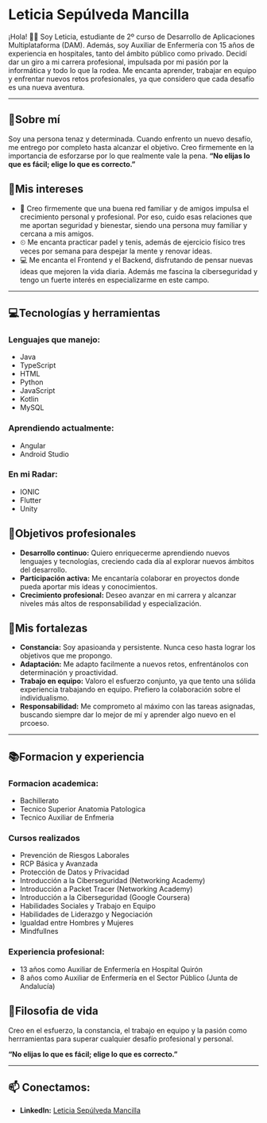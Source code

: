 # Leticia Sepúlveda Mancilla

¡Hola! 🙋‍♀️ Soy Leticia, estudiante de 2º curso de Desarrollo de Aplicaciones Multiplataforma (DAM). Además, soy Auxiliar de Enfermería con 15 años de experiencia en hospitales, tanto del ámbito público como privado. Decidí dar un giro a mi carrera profesional, impulsada por mi pasión por la informática y todo lo que la rodea. Me encanta aprender, trabajar en equipo y enfrentar nuevos retos profesionales, ya que considero que cada desafío es una nueva aventura.

---
## 🎇Sobre mí
Soy una persona tenaz y determinada. Cuando enfrento un nuevo desafío, me entrego por completo hasta alcanzar el objetivo. Creo firmemente en la importancia de esforzarse por lo que realmente vale la pena.
**“No elijas lo que es fácil; elige lo que es correcto.”**

## 🎯Mis intereses 
- 👣 Creo firmemente que una buena red familiar y de amigos impulsa el crecimiento personal y profesional. Por eso, cuido esas relaciones que me aportan seguridad y bienestar, siendo una persona muy familiar y cercana a mis amigos.
- ⏲ Me encanta practicar padel y tenis, además de ejercicio físico tres veces por semana para despejar la mente y renovar ideas. 
- 💻 Me encanta el Frontend y el Backend, disfrutando de pensar nuevas ideas que mejoren la vida diaria. Además me fascina la ciberseguridad y tengo un fuerte interés en especializarme en este campo.
  
---
## 💻Tecnologías y herramientas
### Lenguajes que manejo:
- Java
- TypeScript
- HTML
- Python
- JavaScript
- Kotlin
- MySQL
### Aprendiendo actualmente:
- Angular
- Android Studio
### En mi Radar:
- IONIC
- Flutter
- Unity

## 🚀Objetivos profesionales
- **Desarrollo continuo:** Quiero enriquecerme aprendiendo nuevos lenguajes y tecnologías, creciendo cada día al explorar nuevos ámbitos del desarrollo.
- **Participación activa:** Me encantaría colaborar en proyectos donde pueda aportar mis ideas y conocimientos.
- **Crecimiento profesional:** Deseo avanzar en mi carrera y alcanzar niveles más altos de responsabilidad y especialización.

## 💪Mis fortalezas
- **Constancia:** Soy apasioanda y persistente. Nunca ceso hasta lograr los objetivos que me propongo.
- **Adaptación:** Me adapto facilmente a nuevos retos, enfrentánolos con determinación y proactividad.
- **Trabajo en equipo:** Valoro el esfuerzo conjunto, ya que tento una sólida experiencia trabajando en equipo. Prefiero la colaboración sobre el individualismo.
-  **Responsabilidad:** Me comprometo al máximo con las tareas asignadas, buscando siempre dar lo mejor de mí y aprender algo nuevo en el prcoeso.

---

## 📚Formacion y experiencia 
### Formacion academica:
- Bachillerato
- Tecnico Superior Anatomia Patologica
- Tecnico Auxiliar de Enfmeria
### Cursos realizados
- Prevención de Riesgos Laborales
- RCP Básica y Avanzada
- Protección de Datos y Privacidad
- Introducción a la Ciberseguridad (Networking Academy)
- Introducción a Packet Tracer (Networking Academy)
- Introducción a la Ciberseguridad (Google Coursera)
- Habilidades Sociales y Trabajo en Equipo
- Habilidades de Liderazgo y Negociación
- Igualdad entre Hombres y Mujeres
- Mindfullnes

### Experiencia profesional:
- 13 años como  Auxiliar de Enfermería en Hospital Quirón
- 8 años como Auxiliar de Enfermería en el Sector Público (Junta de Andalucía)

## 🎇Filosofia de vida
 Creo en el esfuerzo, la constancia, el trabajo en equipo y la pasión como herrramientas para superar cualquier desafío profesional y personal. 
 
**“No elijas lo que es fácil; elige lo que es correcto.”**

---

## 📫 Conectamos: 
- **LinkedIn:** [Leticia Sepúlveda Mancilla](https://www.linkedin.com/in/leticiaSepMan/)
